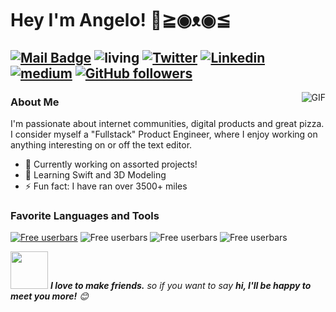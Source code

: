 # Hey I'm Angelo! 👋≧◉ᴥ◉≦
[![Mail Badge](https://img.shields.io/badge/-asara019@fiu.edu-c14438?style=flat-square&logo=Gmail&logoColor=white&link=mailto:asara019@fiu.edu)](mailto:asara019@fiu.edu)
![living](https://img.shields.io/badge/living-USA-3c9)
[![Twitter](https://img.shields.io/badge/-Twitter-222222?style=flat-square&logo=twitter&logoColor=white&link=https://twitter.com/ndneighbor)](https://twitter.com/ndneighbor)
[![Linkedin](https://img.shields.io/badge/-LinkedIn-222222?style=flat-square&logo=Linkedin&logoColor=white&link=https://www.linkedin.com/in/angelo-saraceno/)](https://www.linkedin.com/in/angelo-saraceno/)
[![medium](https://aleen42.github.io/badges/src/medium.svg)](https://medium.com/@ndneighbor)
[![GitHub followers](https://img.shields.io/github/followers/ndneighbor.svg?style=social&label=Follow&maxAge=2592000)](https://github.com/ndneighbor?tab=followers)
---
<img align="right" alt="GIF" src="https://raw.githubusercontent.com/haoruilee/haoruilee/master/pic/pusheencode.gif" />

### About Me
I'm passionate about internet communities, digital products and great pizza. I consider myself a "Fullstack" Product Engineer, where I enjoy working on anything interesting on or off the text editor. 
- 🔭 Currently working on assorted projects!
- 🌱 Learning Swift and 3D Modeling
- ⚡ Fun fact: I have ran over 3500+ miles

### Favorite Languages and Tools
<a href="https://www.userbars.be"><img src="http://img195.imageshack.us/img195/9020/9630.png" alt="Free userbars" border="0"></a>
<img src="http://img385.imageshack.us/img385/6660/27224pt9.png" alt="Free userbars" border="0"></a>
<img src="http://imagizer.imageshack.com/img924/7461/YKwE80.png" alt="Free userbars" border="0"></a>
<img src="http://img507.imageshack.us/img507/5295/50840.png" alt="Free userbars" border="0"></a>

<img src="https://media.giphy.com/media/LnQjpWaON8nhr21vNW/giphy.gif" width="60"> <em><b>I love to make friends.</b> so if you want to say <b>hi, I'll be happy to meet you more!</b> 😊</em>


